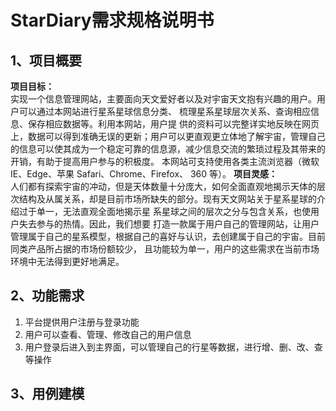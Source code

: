  # StarDiary需求规格说明书
 ## 1、项目概要
 **项目目标：**<br/>
 实现一个信息管理网站，主要面向天文爱好者以及对宇宙天文抱有兴趣的用户。用户可以通过本网站进行星系星球信息分类、 梳理星系星球层次关系、查询相应信息、保存相应数据等。利用本网站，用户提 供的资料可以完整详实地反映在网页上，数据可以得到准确无误的更新；用户可以更直观更立体地了解宇宙，管理自己的信息可以使其成为一个稳定可靠的信息源，减少信息交流的繁琐过程及其带来的开销，有助于提高用户参与的积极度。 本网站可支持使用各类主流浏览器（微软 IE、Edge、苹果 Safari、Chrome、Firefox、 360 等）。 
**项目灵感：**<br/>
人们都有探索宇宙的冲动，但是天体数量十分庞大，如何全面直观地揭示天体的层次结构及从属关系，却是目前市场所缺失的部分。现有天文网站关于星系星球的介绍过于单一，无法直观全面地揭示星 系星球之间的层次之分与包含关系，也使用户失去参与的热情。因此，我们想要 打造一款属于用户自己的管理网站，让用户管理属于自己的星系模型，根据自己的喜好与认识，去创建属于自己的宇宙。目前同类产品所占据的市场份额较少， 且功能较为单一，用户的这些需求在当前市场环境中无法得到更好地满足。

## 2、功能需求
1. 平台提供用户注册与登录功能
2. 用户可以查看、管理、修改自己的用户信息
3. 用户登录后进入到主界面，可以管理自己的行星等数据，进行增、删、改、查等操作

## 3、用例建模
